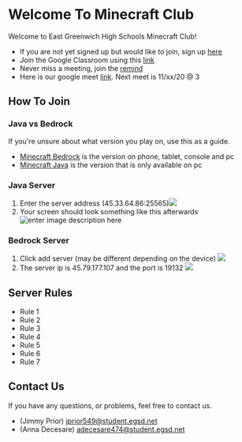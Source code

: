 # Welcome To Minecraft Club
Welcome to East Greenwich High Schools Minecraft Club!

- If you are not yet signed up but would like to join, sign up [here]()
- Join the Google Classroom using this [link]()
- Never miss a meeting, join the [remind]()
- Here is our google meet [link](). Next meet is 11/xx/20 @ 3 

## How To Join

### Java vs Bedrock
If you're unsure about what version you play on, use this as a guide. 
- [Minecraft Bedrock](https://minecraft.gamepedia.com/Bedrock_Edition) is the version on phone, tablet, console and pc
 - [Minecraft Java](https://minecraft.gamepedia.com/Java_Edition) is the version that is only available on pc

### Java Server

 1. Enter the server address (45.33.64.86:25565)![ ](https://i.imgur.com/oWn12re.png)
 2. Your screen should look something like this afterwards
![enter image description here](https://i.imgur.com/Nzknd8R.png)

### Bedrock Server
 1. Click add server (may be different depending on the device) ![](https://i.imgur.com/DvMucYX.png)
 2. The server ip is 45.79.177.107 and the port is 19132 ![](https://i.imgur.com/UVm4WGG.png)

## Server Rules

 -  Rule 1 
 -  Rule 2
 -  Rule 3
 -  Rule 4
 -  Rule 5
 -  Rule 6
 -  Rule 7

## Contact Us
If you have any questions, or problems, feel free to contact us.
- (Jimmy Prior)  jprior549@student.egsd.net
- (Anna Decesare)  adecesare474@student.egsd.net

